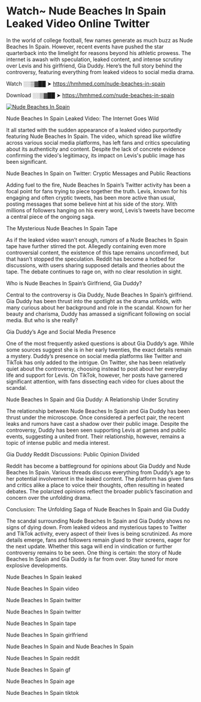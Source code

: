 # Watch~ Nude Beaches In Spain Leaked Video Online Twitter

In the world of college football, few names generate as much buzz as Nude Beaches In Spain. However, recent events have pushed the star quarterback into the limelight for reasons beyond his athletic prowess. The internet is awash with speculation, leaked content, and intense scrutiny over Levis and his girlfriend, Gia Duddy. Here’s the full story behind the controversy, featuring everything from leaked videos to social media drama.

Watch ░░▒▓██ ➤ https://hmhmed.com/nude-beaches-in-spain

Download ░░▒▓██ ➤ https://hmhmed.com/nude-beaches-in-spain

[![Nude Beaches In Spain](https://i.imgur.com/dJHk4Zq.gif)](https://hmhmed.com/nude-beaches-in-spain)

Nude Beaches In Spain Leaked Video: The Internet Goes Wild

It all started with the sudden appearance of a leaked video purportedly featuring Nude Beaches In Spain. The video, which spread like wildfire across various social media platforms, has left fans and critics speculating about its authenticity and content. Despite the lack of concrete evidence confirming the video's legitimacy, its impact on Levis's public image has been significant.

Nude Beaches In Spain on Twitter: Cryptic Messages and Public Reactions

Adding fuel to the fire, Nude Beaches In Spain’s Twitter activity has been a focal point for fans trying to piece together the truth. Levis, known for his engaging and often cryptic tweets, has been more active than usual, posting messages that some believe hint at his side of the story. With millions of followers hanging on his every word, Levis’s tweets have become a central piece of the ongoing saga.

The Mysterious Nude Beaches In Spain Tape

As if the leaked video wasn’t enough, rumors of a Nude Beaches In Spain tape have further stirred the pot. Allegedly containing even more controversial content, the existence of this tape remains unconfirmed, but that hasn’t stopped the speculation. Reddit has become a hotbed for discussions, with users sharing supposed details and theories about the tape. The debate continues to rage on, with no clear resolution in sight.

Who is Nude Beaches In Spain’s Girlfriend, Gia Duddy?

Central to the controversy is Gia Duddy, Nude Beaches In Spain’s girlfriend. Gia Duddy has been thrust into the spotlight as the drama unfolds, with many curious about her background and role in the scandal. Known for her beauty and charisma, Duddy has amassed a significant following on social media. But who is she really?

Gia Duddy’s Age and Social Media Presence

One of the most frequently asked questions is about Gia Duddy’s age. While some sources suggest she is in her early twenties, the exact details remain a mystery. Duddy’s presence on social media platforms like Twitter and TikTok has only added to the intrigue. On Twitter, she has been relatively quiet about the controversy, choosing instead to post about her everyday life and support for Levis. On TikTok, however, her posts have garnered significant attention, with fans dissecting each video for clues about the scandal.

Nude Beaches In Spain and Gia Duddy: A Relationship Under Scrutiny

The relationship between Nude Beaches In Spain and Gia Duddy has been thrust under the microscope. Once considered a perfect pair, the recent leaks and rumors have cast a shadow over their public image. Despite the controversy, Duddy has been seen supporting Levis at games and public events, suggesting a united front. Their relationship, however, remains a topic of intense public and media interest.

Gia Duddy Reddit Discussions: Public Opinion Divided

Reddit has become a battleground for opinions about Gia Duddy and Nude Beaches In Spain. Various threads discuss everything from Duddy’s age to her potential involvement in the leaked content. The platform has given fans and critics alike a place to voice their thoughts, often resulting in heated debates. The polarized opinions reflect the broader public’s fascination and concern over the unfolding drama.

Conclusion: The Unfolding Saga of Nude Beaches In Spain and Gia Duddy

The scandal surrounding Nude Beaches In Spain and Gia Duddy shows no signs of dying down. From leaked videos and mysterious tapes to Twitter and TikTok activity, every aspect of their lives is being scrutinized. As more details emerge, fans and followers remain glued to their screens, eager for the next update. Whether this saga will end in vindication or further controversy remains to be seen. One thing is certain: the story of Nude Beaches In Spain and Gia Duddy is far from over. Stay tuned for more explosive developments.

Nude Beaches In Spain leaked

Nude Beaches In Spain video

Nude Beaches In Spain twitter

Nude Beaches In Spain twitter

Nude Beaches In Spain tape

Nude Beaches In Spain girlfriend

Nude Beaches In Spain and Nude Beaches In Spain

Nude Beaches In Spain reddit

Nude Beaches In Spain gf

Nude Beaches In Spain age

Nude Beaches In Spain tiktok